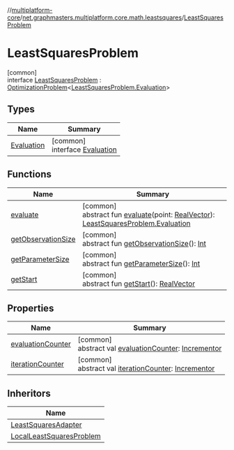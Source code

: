 //[multiplatform-core](../../../index.md)/[net.graphmasters.multiplatform.core.math.leastsquares](../index.md)/[LeastSquaresProblem](index.md)

# LeastSquaresProblem

[common]\
interface [LeastSquaresProblem](index.md) : [OptimizationProblem](../../net.graphmasters.multiplatform.core.math.optim/-optimization-problem/index.md)&lt;[LeastSquaresProblem.Evaluation](-evaluation/index.md)&gt;

## Types

| Name | Summary |
|---|---|
| [Evaluation](-evaluation/index.md) | [common]<br>interface [Evaluation](-evaluation/index.md) |

## Functions

| Name | Summary |
|---|---|
| [evaluate](evaluate.md) | [common]<br>abstract fun [evaluate](evaluate.md)(point: [RealVector](../../net.graphmasters.multiplatform.core.math.linear/-real-vector/index.md)): [LeastSquaresProblem.Evaluation](-evaluation/index.md) |
| [getObservationSize](get-observation-size.md) | [common]<br>abstract fun [getObservationSize](get-observation-size.md)(): [Int](https://kotlinlang.org/api/latest/jvm/stdlib/kotlin/-int/index.html) |
| [getParameterSize](get-parameter-size.md) | [common]<br>abstract fun [getParameterSize](get-parameter-size.md)(): [Int](https://kotlinlang.org/api/latest/jvm/stdlib/kotlin/-int/index.html) |
| [getStart](get-start.md) | [common]<br>abstract fun [getStart](get-start.md)(): [RealVector](../../net.graphmasters.multiplatform.core.math.linear/-real-vector/index.md) |

## Properties

| Name | Summary |
|---|---|
| [evaluationCounter](../../net.graphmasters.multiplatform.core.math.optim/-optimization-problem/evaluation-counter.md) | [common]<br>abstract val [evaluationCounter](../../net.graphmasters.multiplatform.core.math.optim/-optimization-problem/evaluation-counter.md): [Incrementor](../../net.graphmasters.multiplatform.core.math.utils/-incrementor/index.md) |
| [iterationCounter](../../net.graphmasters.multiplatform.core.math.optim/-optimization-problem/iteration-counter.md) | [common]<br>abstract val [iterationCounter](../../net.graphmasters.multiplatform.core.math.optim/-optimization-problem/iteration-counter.md): [Incrementor](../../net.graphmasters.multiplatform.core.math.utils/-incrementor/index.md) |

## Inheritors

| Name |
|---|
| [LeastSquaresAdapter](../-least-squares-adapter/index.md) |
| [LocalLeastSquaresProblem](../-local-least-squares-problem/index.md) |

